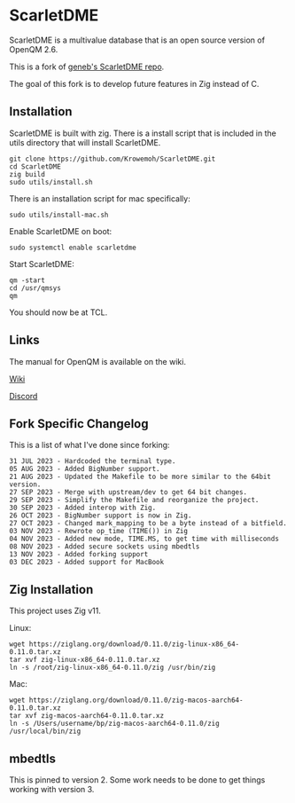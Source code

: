 # ScarletDME

ScarletDME is a multivalue database that is an open source version of OpenQM 2.6.

This is a fork of [geneb's ScarletDME repo](https://github.com/geneb/ScarletDME).

The goal of this fork is to develop future features in Zig instead of C.

## Installation

ScarletDME is built with zig. There is a install script that is included in the utils directory that will install ScarletDME.

```
git clone https://github.com/Krowemoh/ScarletDME.git
cd ScarletDME
zig build
sudo utils/install.sh
```

There is an installation script for mac specifically:

```
sudo utils/install-mac.sh
```

Enable ScarletDME on boot:

```
sudo systemctl enable scarletdme
```

Start ScarletDME:

```
qm -start
cd /usr/qmsys
qm
```

You should now be at TCL.

## Links

The manual for OpenQM is available on the wiki.

[Wiki](https://scarlet.deltasoft.com/index.php/Documentation)

[Discord](https://discord.gg/H7MPapC2hK)


## Fork Specific Changelog

This is a list of what I've done since forking:

```
31 JUL 2023 - Hardcoded the terminal type.  
05 AUG 2023 - Added BigNumber support.  
21 AUG 2023 - Updated the Makefile to be more similar to the 64bit version.  
27 SEP 2023 - Merge with upstream/dev to get 64 bit changes.
29 SEP 2023 - Simplify the Makefile and reorganize the project.
30 SEP 2023 - Added interop with Zig.
26 OCT 2023 - BigNumber support is now in Zig.
27 OCT 2023 - Changed mark_mapping to be a byte instead of a bitfield.
03 NOV 2023 - Rewrote op_time (TIME()) in Zig
04 NOV 2023 - Added new mode, TIME.MS, to get time with milliseconds
08 NOV 2023 - Added secure sockets using mbedtls
13 NOV 2023 - Added forking support
03 DEC 2023 - Added support for MacBook
```

## Zig Installation

This project uses Zig v11.

Linux:

```
wget https://ziglang.org/download/0.11.0/zig-linux-x86_64-0.11.0.tar.xz
tar xvf zig-linux-x86_64-0.11.0.tar.xz
ln -s /root/zig-linux-x86_64-0.11.0/zig /usr/bin/zig
```

Mac:

```
wget https://ziglang.org/download/0.11.0/zig-macos-aarch64-0.11.0.tar.xz
tar xvf zig-macos-aarch64-0.11.0.tar.xz
ln -s /Users/username/bp/zig-macos-aarch64-0.11.0/zig /usr/local/bin/zig
```

## mbedtls

This is pinned to version 2. Some work needs to be done to get things working with version 3.
